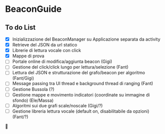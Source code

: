 # BeaconGuide

## To do List

- [x] Inizializzazione del BeaconManager su Applicazione separata da activity
- [x] Retrieve del JSON da url statico
- [x] Librerie di lettura vocale con click
- [x] Mappe di prova
- [ ] Portale online di modifica/aggiunta beacon (Gigi)
- [ ] Gestione del click/click lungo per lettura/selezione (Fant)
- [ ] Lettura del JSON e strutturazione del grafo/beacon per algoritmo (Fant/Gigi)
- [ ] Message passing tra UI thread e background thread di ranging (Fant)
- [ ] Gestione Bussola (?)
- [ ] Gestione mappe e movimento indicatori (coordinate su immagine di sfondo) (Ele/Massa)
- [ ] Algoritmi sui due grafi scale/noscale (Gigi/?)
- [ ] Gestione libreria lettura vocale (default on, disabilitabile da opzioni) (Fant/?)

:new_moon_with_face:
